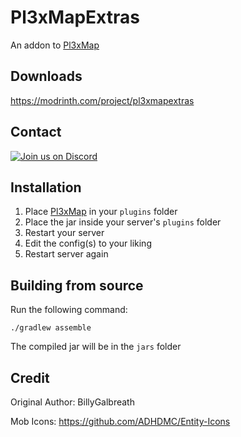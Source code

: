 # Pl3xMapExtras
An addon to [Pl3xMap](https://modrinth.com/plugin/pl3xmap)

## Downloads
https://modrinth.com/project/pl3xmapextras

## Contact
[![Join us on Discord](https://discord.com/api/guilds/182615261403283459/widget.png?style=banner2)](https://discord.gg/badbones-s-live-chat-182615261403283459)

## Installation
1) Place [Pl3xMap](https://modrinth.com/plugin/pl3xmap) in your `plugins` folder
2) Place the jar inside your server's `plugins` folder
3) Restart your server
4) Edit the config(s) to your liking
5) Restart server again

## Building from source
Run the following command:
```
./gradlew assemble
```
The compiled jar will be in the `jars` folder

## Credit
Original Author: BillyGalbreath

Mob Icons: https://github.com/ADHDMC/Entity-Icons